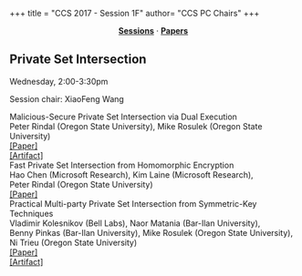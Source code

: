 +++
title = "CCS 2017 - Session 1F"
author= "CCS PC Chairs"
+++
<center><a href="/sessions"><b>Sessions</b></a> &middot; <a href="/papers"><b>Papers</b></a></center>
<p>
<h2>Private Set Intersection</h2>Wednesday, 2:00-3:30pm<p>Session chair: XiaoFeng Wang<div class="bpaper"><span class="ptitle">Malicious-Secure Private Set Intersection via Dual Execution</span></br><div class="pblock"><span class="author">Peter&nbsp;Rindal</span> <span class="institution">(Oregon State University)</span>, <span class="author">Mike&nbsp;Rosulek</span> <span class="institution">(Oregon State University)</span><br><div class="pextra"><a href="https://eprint.iacr.org/2017/769">[Paper]</a><br><a href="https://github.com/osu-crypto/libPSI">[Artifact]</a><br></div></div></div><div class="bpaper"><span class="ptitle">Fast Private Set Intersection from Homomorphic Encryption</span></br><div class="pblock"><span class="author">Hao&nbsp;Chen</span> <span class="institution">(Microsoft Research)</span>, <span class="author">Kim&nbsp;Laine</span> <span class="institution">(Microsoft Research)</span>, <span class="author">Peter&nbsp;Rindal</span> <span class="institution">(Oregon State University)</span><br><div class="pextra"><a href="https://eprint.iacr.org/2017/299">[Paper]</a><br></div></div></div><div class="bpaper"><span class="ptitle">Practical Multi-party Private Set Intersection from Symmetric-Key Techniques</span></br><div class="pblock"><span class="author">Vladimir&nbsp;Kolesnikov</span> <span class="institution">(Bell Labs)</span>, <span class="author">Naor&nbsp;Matania</span> <span class="institution">(Bar-Ilan University)</span>, <span class="author">Benny&nbsp;Pinkas</span> <span class="institution">(Bar-Ilan University)</span>, <span class="author">Mike&nbsp;Rosulek</span> <span class="institution">(Oregon State University)</span>, <span class="author">Ni&nbsp;Trieu</span> <span class="institution">(Oregon State University)</span><br><div class="pextra"><a href="https://eprint.iacr.org/2017/799">[Paper]</a><br><a href="https://github.com/osu-crypto/MultipartyPSI">[Artifact]</a><br></div></div></div>